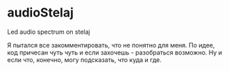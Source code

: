 # audioStelaj
Led audio spectrum on stelaj

Я пытался все закомментировать, что не понятно для меня. По идее, код причесан чуть чуть и если захочешь - разобраться возможно. Ну и если что, конечно, могу подсказать, что куда и где.
